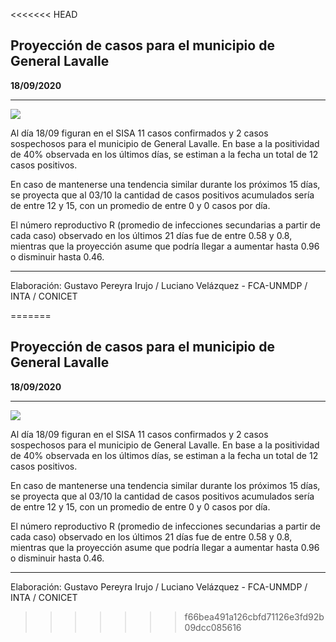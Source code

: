 <<<<<<< HEAD
## Proyección de casos para el municipio de General Lavalle

**18/09/2020**

---
![](proyección_general_lavalle.png?raw=true)

Al día 18/09 figuran en el SISA 11 casos confirmados y 2 casos sospechosos para el municipio de General Lavalle. En base a la positividad de 40% observada en los últimos días, se estiman a la fecha un total de 12 casos positivos.

En caso de mantenerse una tendencia similar durante los próximos 15 días, se proyecta que al 03/10 la cantidad de casos positivos acumulados sería de entre 12 y 15, con un promedio de entre 0 y 0 casos por día.

El número reproductivo R (promedio de infecciones secundarias a partir de cada caso) observado en los últimos 21 días fue de entre 0.58 y 0.8, mientras que la proyección asume que podría llegar a aumentar hasta 0.96 o disminuir hasta 0.46. 

---

Elaboración: Gustavo Pereyra Irujo / Luciano Velázquez - FCA-UNMDP / INTA / CONICET

=======
## Proyección de casos para el municipio de General Lavalle

**18/09/2020**

---
![](proyección_general_lavalle.png?raw=true)

Al día 18/09 figuran en el SISA 11 casos confirmados y 2 casos sospechosos para el municipio de General Lavalle. En base a la positividad de 40% observada en los últimos días, se estiman a la fecha un total de 12 casos positivos.

En caso de mantenerse una tendencia similar durante los próximos 15 días, se proyecta que al 03/10 la cantidad de casos positivos acumulados sería de entre 12 y 15, con un promedio de entre 0 y 0 casos por día.

El número reproductivo R (promedio de infecciones secundarias a partir de cada caso) observado en los últimos 21 días fue de entre 0.58 y 0.8, mientras que la proyección asume que podría llegar a aumentar hasta 0.96 o disminuir hasta 0.46. 

---

Elaboración: Gustavo Pereyra Irujo / Luciano Velázquez - FCA-UNMDP / INTA / CONICET

>>>>>>> f66bea491a126cbfd71126e3fd92b09dcc085616
